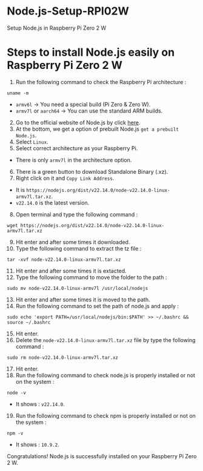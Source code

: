 # Node.js-Setup-RPI02W
Setup Node.js in Raspberry Pi Zero 2 W

# Steps to install Node.js easily on Raspberry Pi Zero 2 W
1. Run the following command to check the Raspberry Pi architecture :
```
uname -m
```
- `armv6l` → You need a special build (Pi Zero & Zero W).
- `armv7l` or `aarch64` → You can use the standard ARM builds.
2. Go to the official website of Node.js by click [here](https://nodejs.org/en/download).
3. At the bottom, we get a option of prebuilt Node.js `get a prebuilt Node.js`.
4. Select `Linux`.
5. Select correct architecture as your Raspberry Pi.
- There is only `armv7l` in the architecture option.
6. There is a green button to download Standalone Binary (.xz).
7. Right click on it and `Copy Link Address`.
- It is `https://nodejs.org/dist/v22.14.0/node-v22.14.0-linux-armv7l.tar.xz`.
- `v22.14.0` is the latest version.
8. Open terminal and type the following command :
```
wget https://nodejs.org/dist/v22.14.0/node-v22.14.0-linux-armv7l.tar.xz
```
9. Hit enter and after some times it downloaded.
10. Type the following command to extract the tz file :
```
tar -xvf node-v22.14.0-linux-armv7l.tar.xz
```
11. Hit enter and after some times it is extacted.
12. Type the following command to move the folder to the path :
```
sudo mv node-v22.14.0-linux-armv7l /usr/local/nodejs
```
13. Hit enter and after some times it is moved to the path.
14. Run the following command to set the path of node.js and apply :
```
sudo echo 'export PATH=/usr/local/nodejs/bin:$PATH' >> ~/.bashrc && source ~/.bashrc
```
15. Hit enter.
16. Delete the `node-v22.14.0-linux-armv7l.tar.xz` file by type the following command :
```
sudo rm node-v22.14.0-linux-armv7l.tar.xz
```
17. Hit enter.
18. Run the following command to check node.js is properly installed or not on the system :
```
node -v
```
- It shows : `v22.14.0`.
19. Run the following command to check npm is properly installed or not on the system :
```
npm -v
```
- It shows : `10.9.2`.

Congratulations! Node.js is successfully installed on your Raspberry Pi Zero 2 W.
